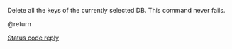 

Delete all the keys of the currently selected DB. This command never fails.

@return

[Status code reply][1]



[1]: /p/redis/wiki/ReplyTypes